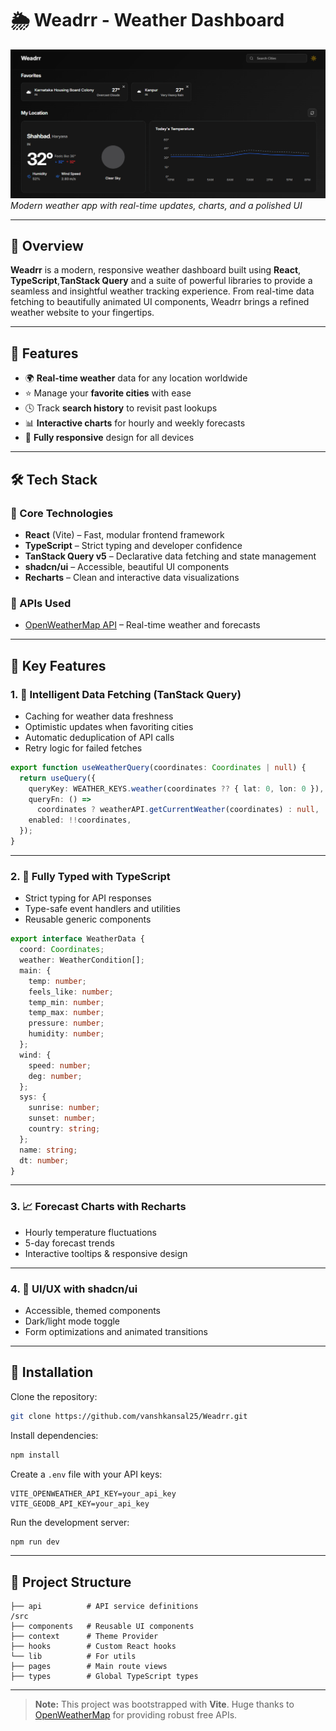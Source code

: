 # 🌦️ Weadrr - Weather Dashboard

![Screenshot](./public/Screenshot%20(102).png)  
*Modern weather app with real-time updates, charts, and a polished UI*

---

## 📖 Overview

**Weadrr** is a modern, responsive weather dashboard built using **React**, **TypeScript**,**TanStack Query** and a suite of powerful libraries to provide a seamless and insightful weather tracking experience. From real-time data fetching to beautifully animated UI components, Weadrr brings a refined weather website to your fingertips.

---

## 🚀 Features

- 🌍 **Real-time weather** data for any location worldwide  
- ⭐ Manage your **favorite cities** with ease  
- 🕓 Track **search history** to revisit past lookups  
- 📊 **Interactive charts** for hourly and weekly forecasts  
- 📱 **Fully responsive** design for all devices  

---

## 🛠 Tech Stack

### 🧩 Core Technologies
- **React** (Vite) – Fast, modular frontend framework  
- **TypeScript** – Strict typing and developer confidence  
- **TanStack Query v5** – Declarative data fetching and state management  
- **shadcn/ui** – Accessible, beautiful UI components  
- **Recharts** – Clean and interactive data visualizations  

### 🔗 APIs Used
- [OpenWeatherMap API](https://openweathermap.org/api) – Real-time weather and forecasts  


---

## 🔑 Key Features

### 1. 📡 Intelligent Data Fetching (TanStack Query)

- Caching for weather data freshness  
- Optimistic updates when favoriting cities  
- Automatic deduplication of API calls  
- Retry logic for failed fetches  

```ts
export function useWeatherQuery(coordinates: Coordinates | null) {
  return useQuery({
    queryKey: WEATHER_KEYS.weather(coordinates ?? { lat: 0, lon: 0 }),
    queryFn: () =>
      coordinates ? weatherAPI.getCurrentWeather(coordinates) : null,
    enabled: !!coordinates,
  });
}
```

---

### 2. 🧠 Fully Typed with TypeScript

- Strict typing for API responses  
- Type-safe event handlers and utilities  
- Reusable generic components  

```ts
export interface WeatherData {
  coord: Coordinates;
  weather: WeatherCondition[];
  main: {
    temp: number;
    feels_like: number;
    temp_min: number;
    temp_max: number;
    pressure: number;
    humidity: number;
  };
  wind: {
    speed: number;
    deg: number;
  };
  sys: {
    sunrise: number;
    sunset: number;
    country: string;
  };
  name: string;
  dt: number;
}
```

---

### 3. 📈 Forecast Charts with Recharts

- Hourly temperature fluctuations  
- 5-day forecast trends  
- Interactive tooltips & responsive design  

---

### 4. 🎨 UI/UX with shadcn/ui

- Accessible, themed components  
- Dark/light mode toggle  
- Form optimizations and animated transitions  

---


## 🧪 Installation

Clone the repository:

```bash
git clone https://github.com/vanshkansal25/Weadrr.git
```

Install dependencies:

```bash
npm install
```

Create a `.env` file with your API keys:

```env
VITE_OPENWEATHER_API_KEY=your_api_key
VITE_GEODB_API_KEY=your_api_key
```

Run the development server:

```bash
npm run dev
```

---

## 📁 Project Structure

```
├── api          # API service definitions
/src
├── components   # Reusable UI components
├── context      # Theme Provider
├── hooks        # Custom React hooks
└── lib          # For utils
├── pages        # Main route views
├── types        # Global TypeScript types
```

---


> **Note:** This project was bootstrapped with **Vite**. Huge thanks to [OpenWeatherMap](https://openweathermap.org/) for providing robust free APIs.